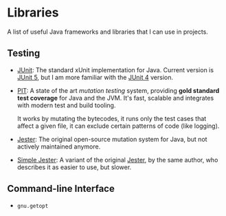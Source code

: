 Libraries
=========

A list of useful Java frameworks and libraries that I can use in projects.

Testing
-------

 - [JUnit](https://junit.org/):
   The standard xUnit implementation for Java.  Current version is
   [JUnit 5](https://junit.org/junit5/), but I am more familiar with the
   [JUnit 4](https://junit.org/junit4/) version.

 - [PIT](http://pitest.org/):
   A state of the art _mutation testing_ system, providing **gold standard test
   coverage** for Java and the JVM.  It's fast, scalable and integrates with
   modern test and build tooling.

   It works by mutating the bytecodes, it runs only the test cases that affect a
   given file, it can exclude certain patterns of code (like logging).

 - [Jester]:
   The original open-source mutation system for Java, but not actively
   maintained anymore.

 - [Simple Jester][Jester]:
   A variant of the original [Jester], by the same author, who describes it as
   easier to use, but slower.

 [Jester]:	http://jester.sourceforge.net/

Command-line Interface
----------------------

 - `gnu.getopt`
